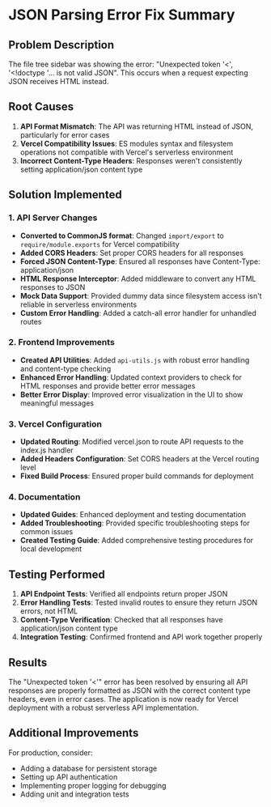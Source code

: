 # JSON Parsing Error Fix Summary

## Problem Description

The file tree sidebar was showing the error: "Unexpected token '<', '<!doctype '... is not valid JSON". This occurs when a request expecting JSON receives HTML instead.

## Root Causes

1. **API Format Mismatch**: The API was returning HTML instead of JSON, particularly for error cases
2. **Vercel Compatibility Issues**: ES modules syntax and filesystem operations not compatible with Vercel's serverless environment
3. **Incorrect Content-Type Headers**: Responses weren't consistently setting application/json content type

## Solution Implemented

### 1. API Server Changes

- **Converted to CommonJS format**: Changed `import/export` to `require/module.exports` for Vercel compatibility
- **Added CORS Headers**: Set proper CORS headers for all responses
- **Forced JSON Content-Type**: Ensured all responses have Content-Type: application/json
- **HTML Response Interceptor**: Added middleware to convert any HTML responses to JSON
- **Mock Data Support**: Provided dummy data since filesystem access isn't reliable in serverless environments
- **Custom Error Handling**: Added a catch-all error handler for unhandled routes

### 2. Frontend Improvements

- **Created API Utilities**: Added `api-utils.js` with robust error handling and content-type checking
- **Enhanced Error Handling**: Updated context providers to check for HTML responses and provide better error messages
- **Better Error Display**: Improved error visualization in the UI to show meaningful messages

### 3. Vercel Configuration

- **Updated Routing**: Modified vercel.json to route API requests to the index.js handler
- **Added Headers Configuration**: Set CORS headers at the Vercel routing level
- **Fixed Build Process**: Ensured proper build commands for deployment

### 4. Documentation

- **Updated Guides**: Enhanced deployment and testing documentation
- **Added Troubleshooting**: Provided specific troubleshooting steps for common issues
- **Created Testing Guide**: Added comprehensive testing procedures for local development

## Testing Performed

1. **API Endpoint Tests**: Verified all endpoints return proper JSON
2. **Error Handling Tests**: Tested invalid routes to ensure they return JSON errors, not HTML
3. **Content-Type Verification**: Checked that all responses have application/json content type
4. **Integration Testing**: Confirmed frontend and API work together properly

## Results

The "Unexpected token '<'" error has been resolved by ensuring all API responses are properly formatted as JSON with the correct content type headers, even in error cases. The application is now ready for Vercel deployment with a robust serverless API implementation.

## Additional Improvements

For production, consider:
- Adding a database for persistent storage
- Setting up API authentication
- Implementing proper logging for debugging
- Adding unit and integration tests
